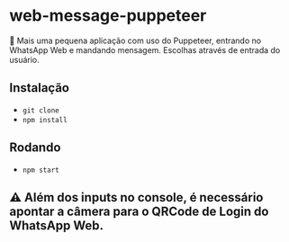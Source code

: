 # web-message-puppeteer
💬 Mais uma pequena aplicação com uso do Puppeteer, entrando no WhatsApp Web e mandando mensagem. Escolhas através de entrada do usuário.

## Instalação

- `git clone`
- `npm install`

## Rodando

- `npm start`

## ⚠️ Além dos inputs no console, é necessário apontar a câmera para o QRCode de Login do WhatsApp Web.